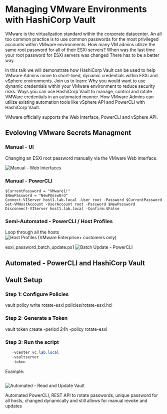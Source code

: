 # Managing VMware Environments with HashiCorp Vault

VMware is the virtualization standard within the corporate datacenter. An all too common practice is to use common passwords for the most privileged accounts within VMware environments. How many VM admins utilize the same root password for all of their ESXi servers? When was the last time your root password for ESXi servers was changed
There has to be a better way.

In this talk we will demonstrate how HashiCorp Vault can be used to help VMware Admins move to short-lived, dynamic credentials within ESXi and vSphere environments. Join us to learn: Why you would want to use dynamic credentials within your VMware environment to reduce security risks. Ways you can use HashiCorp Vault to manage, control and rotate VMWare credentials in an automated manner. How VMware Admins can utilize existing automation tools like vSphere API and PowerCLI with HashiCorp Vault.

VMware officially supports the Web Interface, PowerCLI and vSphere API.

## Evoloving VMware Secrets Managment
### Manual - UI
Changing an ESXi root password manually via the VMware Web interface.

![Manual - Web Interfaces](images/vault_packer_build.gif)

### Manual - PowerCLI
```
$CurrentPassword = "VMware1!"
$NewPassword = "NewP@ssw0rd"
Connect-VIServer host1.lab.local -User root -Password $CurrentPassword
Set-VMHostAccount -UserAccount root -Password $NewPassword
Disconnect-VIServer host1.lab.local -Confirm:$False
```

### Semi-Automated - PowerCLI / Host Profiles
Loop through all the hosts
![Host Profiles (VMware Enterprise+ customers only)](images/host_profiles.gif)

esxi_password_batch_update.ps1
![Batch Update - PowerCLI](images/vault_packer_build.gif)


## Automated - PowerCLI and HashiCorp Vault
## Vault Setup
### Step 1: Configure Policies
vault policy write rotate-esxi policies/rotate-esxi.hcl

### Step 2: Generate a Token
vault token create -period 24h -policy rotate-esxi

### Step 3: Run the script
```powershell  .\esxi_password_update.ps1
   -vcenter vc.lab.local 
   -vaultserver
   -token
```
Example:
```.\esxi_password_update.ps1 -vcenter vc.lab.local -vaultserver https://vault.lab.local:8200 -token
```
![Automated - Read and Update Vault](images/read_update_vault.gif)

Automated PowerCLI, REST API to rotate passwords, unique password for all hosts, changed dynamically and still allows for manual revoke and updates